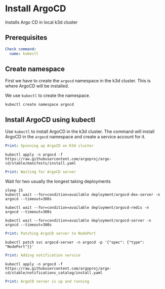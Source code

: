 # Install ArgoCD

Installs Argo CD in local k3d cluster

## Prerequisites

```yaml instacli
Check command:
  name: kubectl
```

## Create namespace

First we have to create the `argocd` namespace in the k3d cluster. This is where ArgoCD will be installed.

We use `kubectl` to create the namespace.

```shell
kubectl create namespace argocd
```

## Install ArgoCD using kubectl

Use `kubectl` to install ArgoCD in the k3d cluster. The command will install ArgoCD in the `argocd` namespace and create a service account for it.

```yaml instacli
Print: Spinning up ArgoCD on K3d cluster
```

```shell show_output=false
kubectl apply -n argocd -f https://raw.githubusercontent.com/argoproj/argo-cd/stable/manifests/install.yaml
```

```yaml instacli
Print: Waiting for ArgoCD server
```

Wait for two usually the longest taking deployments

```shell show_output=false
sleep 15
kubectl wait --for=condition=available deployment/argocd-dex-server -n argocd --timeout=300s
```

```shell show_output=false
kubectl wait --for=condition=available deployment/argocd-redis -n argocd --timeout=300s
```

```shell show_output=false
kubectl wait --for=condition=available deployment/argocd-server -n argocd --timeout=300s
```

```yaml instacli
Print: Patching ArgoCD server to NodePort
```

```shell show_output=false
kubectl patch svc argocd-server -n argocd -p '{"spec": {"type": "NodePort"}}'
```

```yaml instacli
Print: Adding notification service
```

```shell show_output=false
kubectl apply -n argocd -f https://raw.githubusercontent.com/argoproj/argo-cd/stable/notifications_catalog/install.yaml
```

```yaml instacli
Print: ArgoCD server is up and running
```
